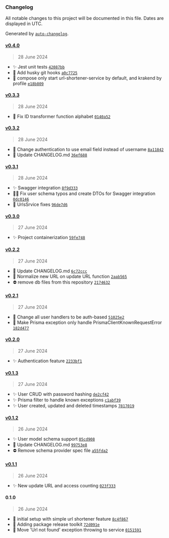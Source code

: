 ### Changelog

All notable changes to this project will be documented in this file. Dates are displayed in UTC.

Generated by [`auto-changelog`](https://github.com/CookPete/auto-changelog).

#### [v0.4.0](https://github.com/pgscasado/teddy-openfinance/compare/v0.3.3...v0.4.0)

> 28 June 2024

- ✨ Jest unit tests [`42087bb`](https://github.com/pgscasado/teddy-openfinance/commit/42087bb5b7e6cd640fd99989ce80c2a763062c78)
- 📑 Add husky git hooks [`a0c7725`](https://github.com/pgscasado/teddy-openfinance/commit/a0c77256cbfb94f61c259c4612404f26b78cd843)
- 🔧 compose only start url-shortener-service by default, and krakend by profile [`e18b809`](https://github.com/pgscasado/teddy-openfinance/commit/e18b809efff3450989713550c6ad6ae441e26598)

#### [v0.3.3](https://github.com/pgscasado/teddy-openfinance/compare/v0.3.2...v0.3.3)

> 28 June 2024

- 🔧 Fix ID transformer function alphabet [`0140a52`](https://github.com/pgscasado/teddy-openfinance/commit/0140a52390d869ab2426608edb1033d1d6a4755e)

#### [v0.3.2](https://github.com/pgscasado/teddy-openfinance/compare/v0.3.1...v0.3.2)

> 28 June 2024

- 🔧 Change authentication to use email field instead of username [`8a11842`](https://github.com/pgscasado/teddy-openfinance/commit/8a118423c9d719b973895801bdc66bda3b7e2300)
- 📑 Update CHANGELOG.md [`36ef688`](https://github.com/pgscasado/teddy-openfinance/commit/36ef688f60703acbae5a9a6832b78daabd858f3c)

#### [v0.3.1](https://github.com/pgscasado/teddy-openfinance/compare/v0.3.0...v0.3.1)

> 28 June 2024

- ✨ Swagger integration [`8f9d333`](https://github.com/pgscasado/teddy-openfinance/commit/8f9d3339de129a36956226ca7977ec9685c43e31)
- 🔧✨ Fix user schema typos and create DTOs for Swagger integration [`0dc0146`](https://github.com/pgscasado/teddy-openfinance/commit/0dc0146e4c75cdda98be4aef588ce96bcb94fa87)
- 🔧 UrlsSrvice fixes [`96de7d6`](https://github.com/pgscasado/teddy-openfinance/commit/96de7d6d6753ff9cc18d319a66f5033ccb6e1d12)

#### [v0.3.0](https://github.com/pgscasado/teddy-openfinance/compare/v0.2.2...v0.3.0)

> 27 June 2024

- ✨ Project containerization [`59fe748`](https://github.com/pgscasado/teddy-openfinance/commit/59fe748ea650cdbc7c2e24689f3850b49b8c1806)

#### [v0.2.2](https://github.com/pgscasado/teddy-openfinance/compare/v0.2.1...v0.2.2)

> 27 June 2024

- 📑 Update CHANGELOG.md [`6c72ccc`](https://github.com/pgscasado/teddy-openfinance/commit/6c72ccce211fca36900c2eb3667f2db4c8e602c4)
- 🔧 Normalize new URL on update URL function [`2aab565`](https://github.com/pgscasado/teddy-openfinance/commit/2aab565ffe16a094a204609e6d971c632f0864ba)
- ⛔ remove db files from this repository [`2174632`](https://github.com/pgscasado/teddy-openfinance/commit/21746322b3cc1960a6431613a41b57a804b837f4)

#### [v0.2.1](https://github.com/pgscasado/teddy-openfinance/compare/v0.2.0...v0.2.1)

> 27 June 2024

- 🔧 Change all user handlers to be auth-based [`51025e2`](https://github.com/pgscasado/teddy-openfinance/commit/51025e2594e17c61587086de4b14091241e4bf3f)
- 🔧 Make Prisma exception only handle PrismaClientKnownRequestError [`182d477`](https://github.com/pgscasado/teddy-openfinance/commit/182d4774bca517b95809c3843e6e8d2538c2a2a8)

#### [v0.2.0](https://github.com/pgscasado/teddy-openfinance/compare/v0.1.3...v0.2.0)

> 27 June 2024

- ✨ Authentication feature [`2233bf1`](https://github.com/pgscasado/teddy-openfinance/commit/2233bf17862857fd7de3c4cfe50686fccf775879)

#### [v0.1.3](https://github.com/pgscasado/teddy-openfinance/compare/v0.1.2...v0.1.3)

> 27 June 2024

- ✨ User CRUD with password hashing [`de2cf42`](https://github.com/pgscasado/teddy-openfinance/commit/de2cf42ddffb325ea66720927e938b0971b5f822)
- ✨ Prisma filter to handle known exceptions [`c1abf39`](https://github.com/pgscasado/teddy-openfinance/commit/c1abf392a0e7e94890bdd7555011f31b35faf788)
- ✨ User created, updated and deleted timestamps [`7817019`](https://github.com/pgscasado/teddy-openfinance/commit/781701927cfc2779c283e3a591b3e8b92a576fd6)

#### [v0.1.2](https://github.com/pgscasado/teddy-openfinance/compare/v0.1.1...v0.1.2)

> 26 June 2024

- ✨ User model schema support [`05cd908`](https://github.com/pgscasado/teddy-openfinance/commit/05cd908e96702899cd71fe073562dd28e5682b86)
- 📑 Update CHANGELOG.md [`99753e8`](https://github.com/pgscasado/teddy-openfinance/commit/99753e8ec26ae8ba18c5cce486b38129f10eec25)
- ⛔ Remove schema provider spec file [`a55fda2`](https://github.com/pgscasado/teddy-openfinance/commit/a55fda2e1aa4842aae6ead270d21e2192252ed95)

#### [v0.1.1](https://github.com/pgscasado/teddy-openfinance/compare/0.1.0...v0.1.1)

> 26 June 2024

- ✨ New update URL and access counting [`023f333`](https://github.com/pgscasado/teddy-openfinance/commit/023f33362677fd46230636ecd538d26ec09a57a9)

#### 0.1.0

> 26 June 2024

- 🎉 initial setup with simple url shortener feature [`8c4f867`](https://github.com/pgscasado/teddy-openfinance/commit/8c4f8677233631ac097fbdcd74d41510b0b39ee7)
- 📑 Adding package release toolkit [`72d091e`](https://github.com/pgscasado/teddy-openfinance/commit/72d091eb7042706edb44674698020d2042193bb8)
- 🔧 Move 'Url not found' exception throwing to service [`0151591`](https://github.com/pgscasado/teddy-openfinance/commit/0151591c90426c7ecaf437fe0ee48fc918b6dc2a)
